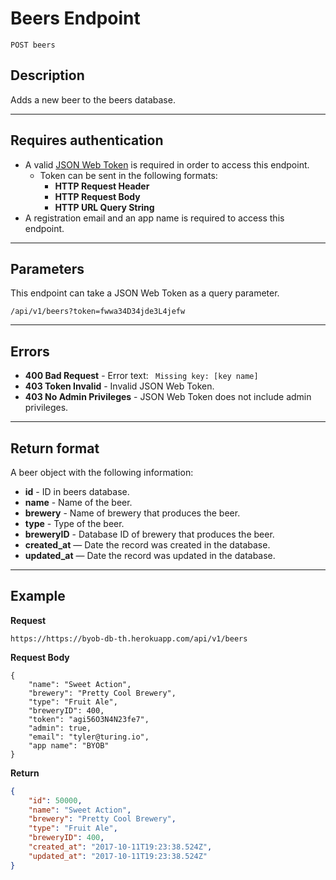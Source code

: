 # Beers Endpoint

```
POST beers
```

## Description

Adds a new beer to the beers database.

***

## Requires authentication

- A valid [JSON Web Token](https://jwt.io/) is required in order to access this endpoint.
  - Token can be sent in the following formats:
    - **HTTP Request Header**
    - **HTTP Request Body**
    - **HTTP URL Query String**
- A registration email and an app name is required to access this endpoint.

***

## Parameters

This endpoint can take a JSON Web Token as a query parameter.

```
/api/v1/beers?token=fwwa34D34jde3L4jefw
```
***

## Errors

- **400 Bad Request** - Error text: ` Missing key: [key name]`
- **403 Token Invalid** - Invalid JSON Web Token.
- **403 No Admin Privileges** - JSON Web Token does not include admin privileges.

***

## Return format

A beer object with the following information:

- **id** - ID in beers database.
- **name** - Name of the beer.
- **brewery** - Name of brewery that produces the beer.
- **type** - Type of the beer.
- **breweryID** - Database ID of brewery that produces the beer.
- **created_at** — Date the record was created in the database.
- **updated_at** — Date the record was updated in the database.

***

## Example

**Request**

```
https://https://byob-db-th.herokuapp.com/api/v1/beers
```

**Request Body**

    {
    	"name": "Sweet Action",
    	"brewery": "Pretty Cool Brewery",
    	"type": "Fruit Ale",
    	"breweryID": 400,
    	"token": "agi56O3N4N23fe7",
    	"admin": true,
    	"email": "tyler@turing.io",
    	"app name": "BYOB" 
    }
**Return**

```json
{
	"id": 50000,
	"name": "Sweet Action",
    "brewery": "Pretty Cool Brewery",
    "type": "Fruit Ale",
    "breweryID": 400,
    "created_at": "2017-10-11T19:23:38.524Z",
    "updated_at": "2017-10-11T19:23:38.524Z"
}
```
